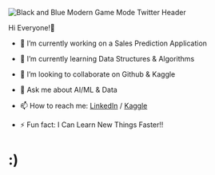 
![Black and Blue Modern Game Mode Twitter Header](https://github.com/IAMSAGAYAABINESH/IAMSAGAYAABINESH/assets/76099682/ec50fb95-3816-48e9-9d6c-905334bbad21)

Hi Everyone!👋

- 🔭 I’m currently working on a Sales Prediction Application
- 🌱 I’m currently learning Data Structures & Algorithms
- 👯 I’m looking to collaborate on Github & Kaggle
- 💬 Ask me about AI/ML & Data
- 📫 How to reach me:
  [LinkedIn](https://www.linkedin.com/in/sagaya-abinesh-r-970b84216/) / [Kaggle](https://www.kaggle.com/sagayaabinesh)
  
- ⚡ Fun fact: I Can Learn New Things Faster!!

<h1>:)</h1>

